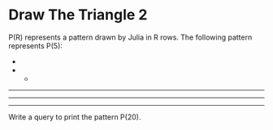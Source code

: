 # Draw The Triangle 2

P(R) represents a pattern drawn by Julia in R rows. The following pattern represents P(5):

*
* *
* * *
* * * *
* * * * *

Write a query to print the pattern P(20).

